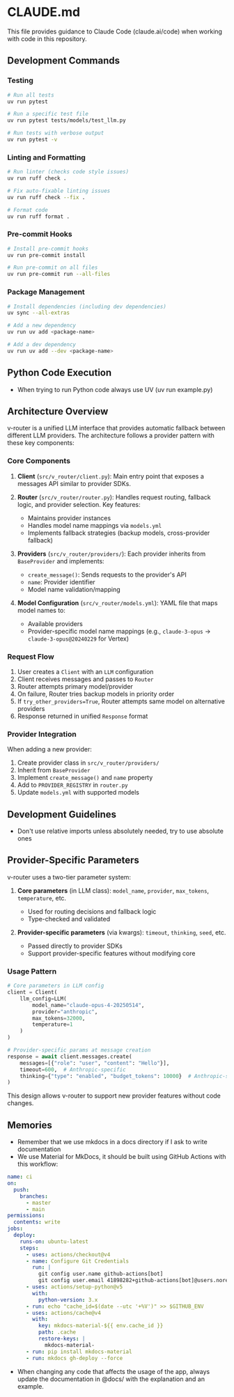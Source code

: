# CLAUDE.md

This file provides guidance to Claude Code (claude.ai/code) when working with code in this repository.

## Development Commands

### Testing
```bash
# Run all tests
uv run pytest

# Run a specific test file
uv run pytest tests/models/test_llm.py

# Run tests with verbose output
uv run pytest -v
```

### Linting and Formatting
```bash
# Run linter (checks code style issues)
uv run ruff check .

# Fix auto-fixable linting issues
uv run ruff check --fix .

# Format code
uv run ruff format .
```

### Pre-commit Hooks
```bash
# Install pre-commit hooks
uv run pre-commit install

# Run pre-commit on all files
uv run pre-commit run --all-files
```

### Package Management
```bash
# Install dependencies (including dev dependencies)
uv sync --all-extras

# Add a new dependency
uv run uv add <package-name>

# Add a dev dependency
uv run uv add --dev <package-name>
```

## Python Code Execution
- When trying to run Python code always use UV (uv run example.py)

## Architecture Overview

v-router is a unified LLM interface that provides automatic fallback between different LLM providers. The architecture follows a provider pattern with these key components:

### Core Components

1. **Client** (`src/v_router/client.py`): Main entry point that exposes a messages API similar to provider SDKs.

2. **Router** (`src/v_router/router.py`): Handles request routing, fallback logic, and provider selection. Key features:
   - Maintains provider instances
   - Handles model name mappings via `models.yml`
   - Implements fallback strategies (backup models, cross-provider fallback)

3. **Providers** (`src/v_router/providers/`): Each provider inherits from `BaseProvider` and implements:
   - `create_message()`: Sends requests to the provider's API
   - `name`: Provider identifier
   - Model name validation/mapping

4. **Model Configuration** (`src/v_router/models.yml`): YAML file that maps model names to:
   - Available providers
   - Provider-specific model name mappings (e.g., `claude-3-opus` → `claude-3-opus@20240229` for Vertex)

### Request Flow

1. User creates a `Client` with an `LLM` configuration
2. Client receives messages and passes to `Router`
3. Router attempts primary model/provider
4. On failure, Router tries backup models in priority order
5. If `try_other_providers=True`, Router attempts same model on alternative providers
6. Response returned in unified `Response` format

### Provider Integration

When adding a new provider:
1. Create provider class in `src/v_router/providers/`
2. Inherit from `BaseProvider`
3. Implement `create_message()` and `name` property
4. Add to `PROVIDER_REGISTRY` in `router.py`
5. Update `models.yml` with supported models

## Development Guidelines

- Don't use relative imports unless absolutely needed, try to use absolute ones

## Provider-Specific Parameters

v-router uses a two-tier parameter system:

1. **Core parameters** (in LLM class): `model_name`, `provider`, `max_tokens`, `temperature`, etc.
   - Used for routing decisions and fallback logic
   - Type-checked and validated

2. **Provider-specific parameters** (via kwargs): `timeout`, `thinking`, `seed`, etc.
   - Passed directly to provider SDKs
   - Support provider-specific features without modifying core

### Usage Pattern

```python
# Core parameters in LLM config
client = Client(
    llm_config=LLM(
        model_name="claude-opus-4-20250514",
        provider="anthropic",
        max_tokens=32000,
        temperature=1
    )
)

# Provider-specific params at message creation
response = await client.messages.create(
    messages=[{"role": "user", "content": "Hello"}],
    timeout=600,  # Anthropic-specific
    thinking={"type": "enabled", "budget_tokens": 10000}  # Anthropic-specific
)
```

This design allows v-router to support new provider features without code changes.

## Memories
- Remember that we use mkdocs in a docs directory if I ask to write documentation
- We use Material for MkDocs, it should be built using GitHub Actions with this workflow:
```yaml
name: ci 
on:
  push:
    branches:
      - master 
      - main
permissions:
  contents: write
jobs:
  deploy:
    runs-on: ubuntu-latest
    steps:
      - uses: actions/checkout@v4
      - name: Configure Git Credentials
        run: |
          git config user.name github-actions[bot]
          git config user.email 41898282+github-actions[bot]@users.noreply.github.com
      - uses: actions/setup-python@v5
        with:
          python-version: 3.x
      - run: echo "cache_id=$(date --utc '+%V')" >> $GITHUB_ENV 
      - uses: actions/cache@v4
        with:
          key: mkdocs-material-${{ env.cache_id }}
          path: .cache 
          restore-keys: |
            mkdocs-material-
      - run: pip install mkdocs-material 
      - run: mkdocs gh-deploy --force
```
- When changing any code that affects the usage of the app, always update the documentation in @docs/ with the explanation and an example.